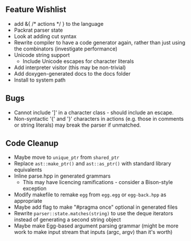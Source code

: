 ## Feature Wishlist ##
- add &{ /\* actions \*/ } to the language
- Packrat parser state
- Look at adding cut syntax
- Rewrite compiler to have a code generator again, rather than just using the combinators (investigate performance)
- Unicode string support
  - Include Unicode escapes for character literals
- Add interpreter visitor (this may be non-trivial)
- Add doxygen-generated docs to the docs folder
- Install to system path

## Bugs ##
- Cannot include ']' in a character class - should include an escape.
- Non-syntactic '{' and '}' characters in actions (e.g. those in comments or string literals) may break the parser if unmatched.

## Code Cleanup ##
- Maybe move to `unique_ptr` from `shared_ptr`
- Replace `ast::make_ptr()` and `ast::as_ptr()` with standard library equivalents
- Inline parse.hpp in generated grammars
  - This may have licencing ramifications - consider a Bison-style exception
- Modify makefile to remake `egg` from `egg.egg` or `egg-back.hpp` as appropriate
- Maybe add flag to make "#pragma once" optional in generated files
- Rewrite `parser::state.matches(string)` to use the deque iterators instead of generating a second string object
- Maybe make Egg-based argument parsing grammar (might be more work to make input stream that inputs (argc, argv) than it's worth)
